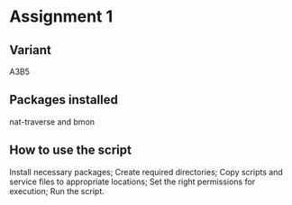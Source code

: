 # Assignment 1

## Variant
A3B5

## Packages installed
nat-traverse and bmon

## How to use the script
Install necessary packages;
Create required directories;
Copy scripts and service files to appropriate locations;
Set the right permissions for execution;
Run the script.
